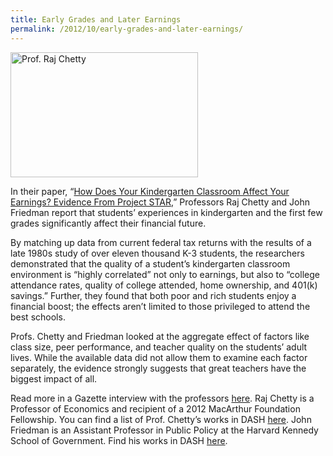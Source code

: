 ```yaml
---
title: Early Grades and Later Earnings
permalink: /2012/10/early-grades-and-later-earnings/
---
```

<img src="{{site.baseurl}}/assets/img//chetty.jpg" alt="Prof. Raj Chetty" title="Prof. Raj Chetty" width="300" height="200" class="floatright">

In their paper, “[How Does Your Kindergarten Classroom Affect Your Earnings? Evidence From Project STAR](http://nrs.harvard.edu/urn-3:HUL.InstRepos:9639983),” Professors Raj Chetty and John Friedman report that students’ experiences in kindergarten and the first few grades significantly affect their financial future.

By matching up data from current federal tax returns with the results of a late 1980s study of over eleven thousand K-3 students, the researchers demonstrated that the quality of a student’s kindergarten classroom environment is “highly correlated” not only to earnings, but also to “college attendance rates, quality of college attended, home ownership, and 401(k) savings.” Further, they found that both poor and rich students enjoy a financial boost; the effects aren’t limited to those privileged to attend the best schools.

Profs. Chetty and Friedman looked at the aggregate effect of factors like class size, peer performance, and teacher quality on the students’ adult lives. While the available data did not allow them to examine each factor separately, the evidence strongly suggests that great teachers have the biggest impact of all.

Read more in a Gazette interview with the professors [here](http://news.harvard.edu/gazette/story/2012/02/superstar-teachers/). Raj Chetty is a Professor of Economics and recipient of a 2012 MacArthur Foundation Fellowship. You can find a list of Prof. Chetty’s works in DASH [here](http://dash.harvard.edu/browse?authority=93d763999801e7e28810b57b534dca59&type=harvardAuthor). John Friedman is an Assistant Professor in Public Policy at the Harvard Kennedy School of Government. Find his works in DASH [here](http://dash.harvard.edu/browse?authority=b20da7bec57ee18434a93957183c40e9&type=harvardAuthor).
